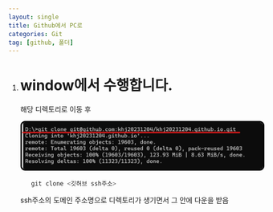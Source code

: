 ```yaml
---
layout: single
title: Github에서 PC로
categories: Git
tag: [github, 폴더]
---
```


1. # window에서 수행합니다.   
   해당 디렉토리로 이동 후   

   <img src="../../imgs/git/GitToPc_1.png" style="border:3px solid black;border-radius:9px;width:600px">    

   ```s
      git clone <깃허브 ssh주소>
   ```
   ssh주소의 도메인 주소명으로 디렉토리가 생기면서 그 안에 다운을 받음   

   

   
